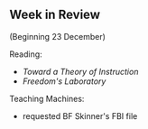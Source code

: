 ## Week in Review
(Beginning 23 December)

Reading:
* *Toward a Theory of Instruction*
* *Freedom's Laboratory*

Teaching Machines:
* requested BF Skinner's FBI file
